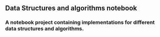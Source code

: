 ## Data Structures and algorithms notebook
### A notebook project containing implementations for different data structures and algorithms.